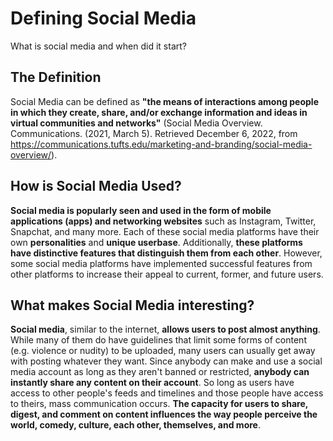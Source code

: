 # Defining Social Media
What is social media and when did it start?

## The Definition
Social Media can be defined as **"the means of interactions among people in which they create, share, and/or exchange information and ideas in virtual communities and networks"** (Social Media Overview. Communications. (2021, March 5). Retrieved December 6, 2022, from https://communications.tufts.edu/marketing-and-branding/social-media-overview/).

## How is Social Media Used?
**Social media is popularly seen and used in the form of mobile applications (apps) and networking websites** such as Instagram, Twitter, Snapchat, and many more. Each of these social media platforms have their own **personalities** and **unique userbase**. Additionally, **these platforms have distinctive features that distinguish them from each other**. However, some social media platforms have implemented successful features from other platforms to increase their appeal to current, former, and future users.

## What makes Social Media interesting?
**Social media**, similar to the internet, **allows users to post almost anything**. While many of them do have guidelines that limit some forms of content (e.g. violence or nudity) to be uploaded, many users can usually get away with posting whatever they want. Since anybody can make and use a social media account as long as they aren't banned or restricted, **anybody can instantly share any content on their account**. So long as users have access to other people's feeds and timelines and those people have access to theirs, mass communication occurs. **The capacity for users to share, digest, and comment on content influences the way people perceive the world, comedy, culture, each other, themselves, and more**.
